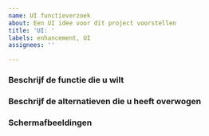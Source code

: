 ```yaml
---
name: UI functieverzoek
about: Een UI idee voor dit project voorstellen
title: 'UI: '
labels: enhancement, UI
assignees: ''

---
```


### Beschrijf de functie die u wilt
<!-- Een duidelijke en beknopte beschrijving van wat u wilt dat er gebeurt.-->

### Beschrijf de alternatieven die u heeft overwogen
<!-- Een duidelijke en beknopte beschrijving van eventuele alternatieve oplossingen of functies die u hebt overwogen.-->

### Schermafbeeldingen
<!-- Voeg hier schermafbeeldingen over het functieverzoek toe.-->
